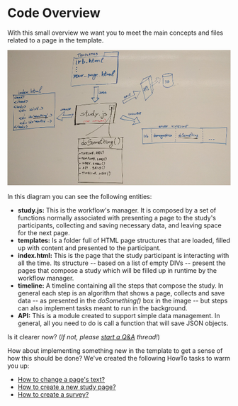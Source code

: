 # Code Overview

With this small overview we want you to meet the main concepts and files related to a page in the template.

![template_coding_overview](img/template-coding-overview.jpg "Template coding overview")

In this diagram you can see the following entities:

  * **study.js:** This is the workflow's manager. It is composed by a set of functions normally associated with presenting a page to the study's participants, collecting and saving necessary data, and leaving space for the next page.
  * **templates:** Is a folder full of HTML page structures that are loaded, filled up with content and presented to the participant.
  * **index.html:** This is the page that the study participant is interacting with all the time. Its structure -- based on a list of empty DIVs -- present the pages that compose a study which will be filled up in runtime by the workflow manager.
  * **timeline:** A timeline containing all the steps that compose the study. In general each step is an algorithm that shows a page, collects and save data -- as presented in the *doSomething()* box in the image -- but steps can also implement tasks meant to run in the background.
  * **API:** This is a module created to support simple data management. In general, all you need to do is call a function that will save JSON objects.
   
Is it clearer now?
(*If not, please [start a Q&A](https://github.com/labinthewild/LITW-study-templates/discussions/categories/q-a) thread!*)

How about implementing something new in the template to get a sense of how this should be done? 
We've created the following HowTo tasks to warm you up:

  * [How to change a page's text?](3-ChangePageText.md)
  * [How to create a new study page?](4-AddNewPage.md)
  * [How to create a survey?](5-CreateSurvey.md)
